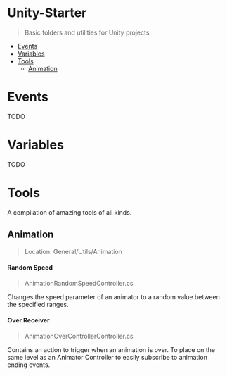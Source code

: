 
# Unity-Starter
> Basic folders and utilities for Unity projects

- [Events](#events)
- [Variables](#variables)
- [Tools](#tools)
	- [Animation](#animation)

# Events

TODO

# Variables

TODO

# Tools

A compilation of amazing tools of all kinds.

## Animation
> Location: General/Utils/Animation

#### Random Speed
> AnimationRandomSpeedController.cs

Changes the speed parameter of an animator to a random value between the specified ranges.

#### Over Receiver
> AnimationOverControllerController.cs

Contains an action to trigger when an animation is over. To place on the same level as an Animator Controller to easily subscribe to animation ending events.


